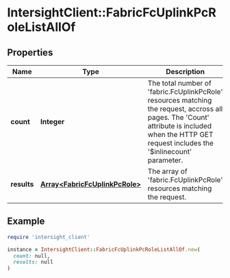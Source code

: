 # IntersightClient::FabricFcUplinkPcRoleListAllOf

## Properties

| Name | Type | Description | Notes |
| ---- | ---- | ----------- | ----- |
| **count** | **Integer** | The total number of &#39;fabric.FcUplinkPcRole&#39; resources matching the request, accross all pages. The &#39;Count&#39; attribute is included when the HTTP GET request includes the &#39;$inlinecount&#39; parameter. | [optional] |
| **results** | [**Array&lt;FabricFcUplinkPcRole&gt;**](FabricFcUplinkPcRole.md) | The array of &#39;fabric.FcUplinkPcRole&#39; resources matching the request. | [optional] |

## Example

```ruby
require 'intersight_client'

instance = IntersightClient::FabricFcUplinkPcRoleListAllOf.new(
  count: null,
  results: null
)
```


